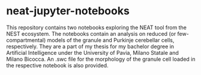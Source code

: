 # neat-jupyter-notebooks
This repository contains two notebooks exploring the NEAT tool from the NEST ecosystem. The notebooks contain an analysis on reduced (or few-compartmental) models of the granule and Purkinje cerebellar cells, respectively. They are a part of my thesis for my bachelor degree in Artificial Intelligence under the University of Pavia, Milano Statale and Milano Bicocca.
An .swc file for the morphology of the granule cell loaded in the respective notebook is also provided.
